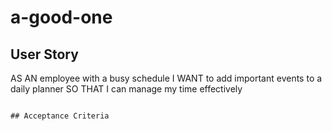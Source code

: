 # a-good-one
## User Story
AS AN employee with a busy schedule
I WANT to add important events to a daily planner
SO THAT I can manage my time effectively
```

## Acceptance Criteria
